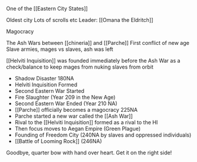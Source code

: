 One of the [[Eastern City States]]

Oldest city 
Lots of scrolls etc
Leader: [[Omana the Eldritch]]

Magocracy

The Ash Wars between [[chineria]] and [[Parche]]
First conflict of new age
Slave armies, mages vs slaves, ash was left

[[Helviti Inquisition]] was founded immediately before the Ash War as a check/balance to keep mages from nuking slaves from orbit



- Shadow Disaster 180NA
- Helviti Inquisition Formed
- Second Eastern War Started
- Fire Slaughter (Year 209 in the New Age)
- Second Eastern War Ended (Year 210 NA)
- [[Parche]] officially becomes a magocracy 225NA
- Parche started a new war called the [[Ash War]]
- Rival to the [[Helviti Inquisition]] formed as a rival to the HI
- Then focus moves to Aegan Empire (Green Plague)
- Founding of Freedom City (240NA by slaves and oppressed individuals)
- [[Battle of Looming Rock]] (246NA)


Goodbye, quarter bow with hand over heart. 
	Get it on the right side!